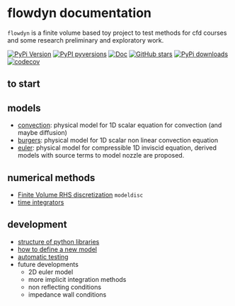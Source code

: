 # flowdyn documentation

`flowdyn` is a finite volume based toy project to test methods for cfd courses and some research preliminary and exploratory work.

[![PyPi Version](https://img.shields.io/pypi/v/flowdyn.svg?style=flat)](https://pypi.org/project/flowdyn)
[![PyPI pyversions](https://img.shields.io/pypi/pyversions/flowdyn.svg?style=flat)](https://pypi.org/pypi/flowdyn/)
[![Doc](https://readthedocs.org/projects/flowdyn/badge/?version=latest)](https://readthedocs.org/projects/flowdyn/)
[![GitHub stars](https://img.shields.io/github/stars/jgressier/flowdyn.svg?style=flat&logo=github&label=Stars&logoColor=white)](https://github.com/jgressier/flowdyn)
[![PyPi downloads](https://img.shields.io/pypi/dm/flowdyn.svg?style=flat)](https://pypistats.org/packages/flowdyn)
[![codecov](https://img.shields.io/codecov/c/github/jgressier/flowdyn.svg?style=flat)](https://codecov.io/gh/jgressier/flowdyn)

## to start

## models

* [convection](models/convection): physical model for 1D scalar equation for convection (and maybe diffusion)
* [burgers](models/burgers): physical model for 1D scalar non linear convection equation
* [euler](models/euler): physical model for compressible 1D inviscid equation, derived models with source terms to model nozzle are proposed.

## numerical methods

* [Finite Volume RHS discretization](userguide/num#finite-volume-method) `modeldisc`
* [time integrators](num/time_integrators)

## development

* [structure of python libraries](dev/flowdyn_structure)
* [how to define a new model](dev/how_to_add_model)
* [automatic testing](dev/automatic_testing)
* future developments
    - 2D euler model
    - more implicit integration methods
    - non reflecting conditions
    - impedance wall conditions